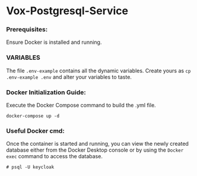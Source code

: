 # Vox-Postgresql-Service

### Prerequisites:

Ensure Docker is installed and running.

### VARIABLES
The file `.env-example` contains all the dynamic variables.
Create yours as `cp .env-example .env` and alter your variables to taste.

### Docker Initialization Guide:

Execute the Docker Compose command to build the .yml file.

```docker
docker-compose up -d
```

### Useful Docker cmd:

Once the container is started and running, you can view the newly created database either from the Docker Desktop console or by using the `Docker exec` command to access the database.

```docker
# psql -U keycloak
```
